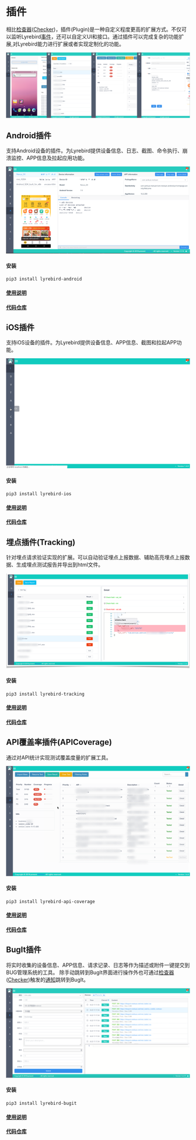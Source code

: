 # 插件

相比[检查器](./checker.html)([Checker](./checker.html))，插件(Plugin)是一种自定义程度更高的扩展方式。不仅可以监听Lyrebird[事件](../advance/eventbus.html)，还可以自定义UI和接口。通过插件可以完成复杂的功能扩展,对Lyrebird能力进行扩展或者实现定制化的功能。

![](../img/plugins.png)

## Android插件

支持Android设备的插件。为Lyrebird提供设备信息、日志、截图、命令执行、崩溃监控、APP信息及拉起应用功能。

![](../img/plugin-android.png)

#### 安装

```
pip3 install lyrebird-android
```
#### [使用说明](../plugins/android.html)
#### [代码仓库](https://github.com/Meituan-Dianping/lyrebird-android)


## iOS插件

支持iOS设备的插件。为Lyrebird提供设备信息、APP信息、截图和拉起APP功能。

![](../img/plugin-ios.gif)

#### 安装

```
pip3 install lyrebird-ios
```
#### [使用说明](../plugins/ios.html)
#### [代码仓库](https://github.com/Meituan-Dianping/lyrebird-ios)


## 埋点插件(Tracking) 

针对埋点请求验证实现的扩展。可以自动验证埋点上报数据、辅助高亮埋点上报数据、生成埋点测试报告并导出到html文件。

![](../img/plugin-tracking.png)

#### 安装

```
pip3 install lyrebird-tracking
```
#### [使用说明](../plugins/tracking.html)
#### [代码仓库](https://github.com/Meituan-Dianping/lyrebird-tracking)


## API覆盖率插件(APICoverage)

通过对API统计实现测试覆盖度量的扩展工具。

![](../img/plugin-api-coverage.png)

#### 安装

```
pip3 install lyrebird-api-coverage
```
#### [使用说明](../plugins/api-coverage.html)
#### [代码仓库](https://github.com/Meituan-Dianping/lyrebird-api-coverage)

## BugIt插件

将实时收集的设备信息、APP信息、请求记录、日志等作为描述或附件一键提交到BUG管理系统的工具。
除手动跳转到BugIt界面进行操作外也可通过[检查器](./checker.html)([Checker](./checker.html))触发的[通知](./checker.html#捕获报警)跳转到BugIt。

![](../img/bugit_guide.png)

#### 安装

```
pip3 install lyrebird-bugit
```
#### [使用说明](../plugins/bugit.html)
#### [代码仓库](https://github.com/Meituan-Dianping/lyrebird-bugit)